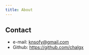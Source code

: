 ```yaml
---
title: About
---
```


## __Contact__

- e-mail: knsofy@gmail.com
- Github: https://github.com/chalgx